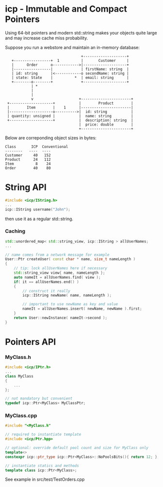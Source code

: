 # icp - Immutable and Compact Pointers
Using 64-bit pointers and modern std::string makes your objects quite large and may increase cache miss probability.

Suppose you run a webstore and maintain an in-memory database:
```
                                   +--------------------+
   +-----------------+  1          |       Customer     |
   |      Order      o------------>|--------------------+
   |-----------------|             | firstName: string  |
   | id: string      |<------------o secondName: string |
   | state: State    |          *  | email: string      |
   +--------o--------+             +--------------------+
            | *
            |
            |
            v                     +-----------------------+
 +--------------------+           |        Product        |
 |        Item        |    1      |-----------------------|
 |--------------------o---------->|  id: string           |
 | quantity: unsigned |           |  name: string         |
 +--------------------+           |  description: string  |
                                  |  price: double        |
                                  +-----------------------+
```

Below are correponding object sizes in bytes:

```
Class       ICP  Conventional
--------   ----  ----
Customer     40   152
Product      24   112
Item          8    24
Order        40    80
```

# String API

```c++
#include <icp/IString.h>
...
icp::IString username("John");
```

then use it as a regular std::string.
### Caching

```c++
std::unordered_map< std::string_view, icp::IString > allUserNames;
...

// name comes from a network message for example
User::Ptr createUser( const char * name, size_t nameLength )
{
    // tip: lock allUserNames here if necessary
    std::string_view view{ name, nameLength };
    auto nameIt = allUserNames.find( view );
    if( it == allUserNames.end() )
    {
        // construct it really
        icp::IString newName( name, nameLength );

        // important to use newName as key and value
        nameIt = allUserNames.insert( newName, newName ).first;
    }
    return User::newInstance( nameIt->second );
}

```


# Pointers API

### MyClass.h

```c++
#include <icp/IPtr.h>
...
class MyClass
{
    ...
};

// not mandatory but convenient
typedef icp::Ptr<MyClass> MyClassPtr;
```

### MyClass.cpp
```c++
#include "<MyClass.h"

// required to instantiate template
#include <icp/Ptr.hpp>

// optional: override default pool count and size for MyClass only
template<> 
constexpr icp::ptr_type icp::Ptr<MyClass>::NoPoolsBits(){ return 12; };

// instantiate statics and methods
template class icp::Ptr<MyClass>;

```

See example in src/test/TestOrders.cpp
